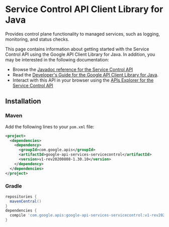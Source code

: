 # Service Control API Client Library for Java

Provides control plane functionality to managed services, such as logging, monitoring, and status checks.

This page contains information about getting started with the Service Control API
using the Google API Client Library for Java. In addition, you may be interested
in the following documentation:

* Browse the [Javadoc reference for the Service Control API][javadoc]
* Read the [Developer's Guide for the Google API Client Library for Java][google-api-client].
* Interact with this API in your browser using the [APIs Explorer for the Service Control API][api-explorer]

## Installation

### Maven

Add the following lines to your `pom.xml` file:

```xml
<project>
  <dependencies>
    <dependency>
      <groupId>com.google.apis</groupId>
      <artifactId>google-api-services-servicecontrol</artifactId>
      <version>v1-rev20200808-1.30.10</version>
    </dependency>
  </dependencies>
</project>
```

### Gradle

```gradle
repositories {
  mavenCentral()
}
dependencies {
  compile 'com.google.apis:google-api-services-servicecontrol:v1-rev20200808-1.30.10'
}
```

[javadoc]: https://googleapis.dev/java/google-api-services-servicecontrol/latest/index.html
[google-api-client]: https://github.com/googleapis/google-api-java-client/
[api-explorer]: https://developers.google.com/apis-explorer/#p/servicecontrol/v1/
